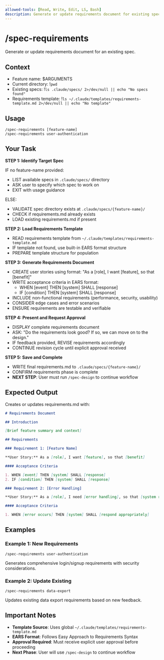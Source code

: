 ```yaml
---
allowed-tools: [Read, Write, Edit, LS, Bash]
description: Generate or update requirements document for existing spec
---
```


# /spec-requirements

Generate or update requirements document for an existing spec.

## Context

- Feature name: $ARGUMENTS
- Current directory: !`pwd`
- Existing specs: !`ls .claude/specs/ 2>/dev/null || echo "No specs found"`
- Requirements template: !`ls ~/.claude/templates/requirements-template.md 2>/dev/null || echo "No template"`

## Usage

```
/spec-requirements [feature-name]
/spec-requirements user-authentication
```

## Your Task

**STEP 1: Identify Target Spec**

IF no feature-name provided:

- LIST available specs in `.claude/specs/` directory
- ASK user to specify which spec to work on
- EXIT with usage guidance

ELSE:

- VALIDATE spec directory exists at `.claude/specs/{feature-name}/`
- CHECK if requirements.md already exists
- LOAD existing requirements.md if present

**STEP 2: Load Requirements Template**

- READ requirements template from `~/.claude/templates/requirements-template.md`
- IF template not found, use built-in EARS format structure
- PREPARE template structure for population

**STEP 3: Generate Requirements Document**

- CREATE user stories using format: "As a [role], I want [feature], so that [benefit]"
- WRITE acceptance criteria in EARS format:
  - WHEN [event] THEN [system] SHALL [response]
  - IF [condition] THEN [system] SHALL [response]
- INCLUDE non-functional requirements (performance, security, usability)
- CONSIDER edge cases and error scenarios
- ENSURE requirements are testable and verifiable

**STEP 4: Present and Request Approval**

- DISPLAY complete requirements document
- ASK: "Do the requirements look good? If so, we can move on to the design."
- IF feedback provided, REVISE requirements accordingly
- CONTINUE revision cycle until explicit approval received

**STEP 5: Save and Complete**

- WRITE final requirements.md to `.claude/specs/{feature-name}/`
- CONFIRM requirements phase is complete
- **NEXT STEP**: User must run `/spec-design` to continue workflow

## Expected Output

Creates or updates requirements.md with:

```markdown
# Requirements Document

## Introduction

[Brief feature summary and context]

## Requirements

### Requirement 1: [Feature Name]

**User Story:** As a [role], I want [feature], so that [benefit]

#### Acceptance Criteria

1. WHEN [event] THEN [system] SHALL [response]
2. IF [condition] THEN [system] SHALL [response]

### Requirement 2: [Error Handling]

**User Story:** As a [role], I need [error handling], so that [system reliability]

#### Acceptance Criteria

1. WHEN [error occurs] THEN [system] SHALL [respond appropriately]
```

## Examples

### Example 1: New Requirements

```
/spec-requirements user-authentication
```

Generates comprehensive login/signup requirements with security considerations.

### Example 2: Update Existing

```
/spec-requirements data-export
```

Updates existing data export requirements based on new feedback.

## Important Notes

- **Template Source**: Uses global `~/.claude/templates/requirements-template.md`
- **EARS Format**: Follows Easy Approach to Requirements Syntax
- **Approval Required**: Must receive explicit user approval before proceeding
- **Next Phase**: User will use `/spec-design` to continue workflow
